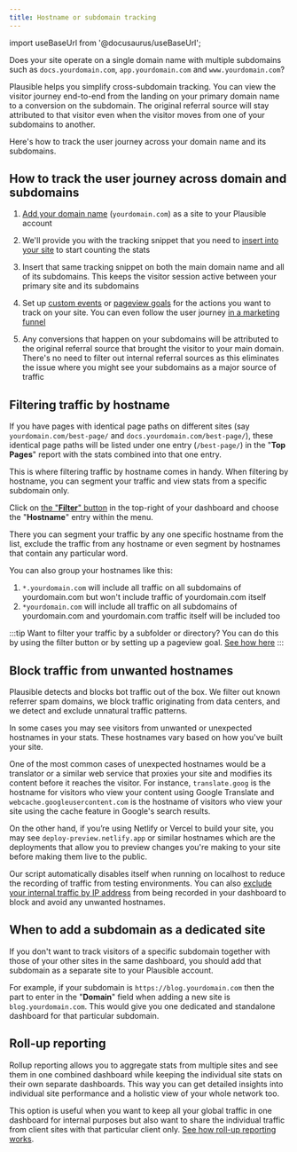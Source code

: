 ```yaml
---
title: Hostname or subdomain tracking
---
```


import useBaseUrl from '@docusaurus/useBaseUrl';

Does your site operate on a single domain name with multiple subdomains such as `docs.yourdomain.com`, `app.yourdomain.com` and `www.yourdomain.com`?

Plausible helps you simplify cross-subdomain tracking. You can view the visitor journey end-to-end from the landing on your primary domain name to a conversion on the subdomain. The original referral source will stay attributed to that visitor even when the visitor moves from one of your subdomains to another.

Here's how to track the user journey across your domain name and its subdomains.

## How to track the user journey across domain and subdomains

1. [Add your domain name](add-website.md) (`yourdomain.com`) as a site to your Plausible account

2. We'll provide you with the tracking snippet that you need to [insert into your site](plausible-script.md) to start counting the stats

3. Insert that same tracking snippet on both the main domain name and all of its subdomains. This keeps the visitor session active between your primary site and its subdomains

4. Set up [custom events](custom-event-goals.md) or [pageview goals](pageview-goals.md) for the actions you want to track on your site. You can even follow the user journey [in a marketing funnel](funnel-analysis.md)
  
5. Any conversions that happen on your subdomains will be attributed to the original referral source that brought the visitor to your main domain. There's no need to filter out internal referral sources as this eliminates the issue where you might see your subdomains as a major source of traffic

## Filtering traffic by hostname

If you have pages with identical page paths on different sites (say `yourdomain.com/best-page/` and `docs.yourdomain.com/best-page/`), these identical page paths will be listed under one entry (`/best-page/`) in the "**Top Pages**" report with the stats combined into that one entry.

This is where filtering traffic by hostname comes in handy. When filtering by hostname, you can segment your traffic and view stats from a specific subdomain only.

Click on [the "**Filter**" button](filters-segments.md) in the top-right of your dashboard and choose the "**Hostname**" entry within the menu.

There you can segment your traffic by any one specific hostname from the list, exclude the traffic from any hostname or even segment by hostnames that contain any particular word.

You can also group your hostnames like this:

1. `*.yourdomain.com` will include all traffic on all subdomains of yourdomain.com but won't include traffic of yourdomain.com itself
2. `*yourdomain.com` will include all traffic on all subdomains of yourdomain.com and yourdomain.com traffic itself will be included too

:::tip Want to filter your traffic by a subfolder or directory?
You can do this by using the filter button or by setting up a pageview goal. [See how here](pageview-goals.md#how-to-group-your-pages)
:::

## Block traffic from unwanted hostnames

Plausible detects and blocks bot traffic out of the box. We filter out known referrer spam domains, we block traffic originating from data centers, and we detect and exclude unnatural traffic patterns.

In some cases you may see visitors from unwanted or unexpected hostnames in your stats. These hostnames vary based on how you've built your site. 

One of the most common cases of unexpected hostnames would be a translator or a similar web service that proxies your site and modifies its content before it reaches the visitor. For instance, `translate.goog` is the hostname for visitors who view your content using Google Translate and `webcache.googleusercontent.com` is the hostname of visitors who view your site using the cache feature in Google's search results.

On the other hand, if you’re using Netlify or Vercel to build your site, you may see `deploy-preview.netlify.app` or similar hostnames which are the deployments that allow you to preview changes you're making to your site before making them live to the public.

Our script automatically disables itself when running on localhost to reduce the recording of traffic from testing environments. You can also [exclude your internal traffic by IP address](https://plausible.io/docs/excluding) from being recorded in your dashboard to block and avoid any unwanted hostnames.

## When to add a subdomain as a dedicated site

If you don't want to track visitors of a specific subdomain together with those of your other sites in the same dashboard, you should add that subdomain as a separate site to your Plausible account.

For example, if your subdomain is `https://blog.yourdomain.com` then the part to enter in the "**Domain**" field when adding a new site is `blog.yourdomain.com`. This would give you one dedicated and standalone dashboard for that particular subdomain.

## Roll-up reporting

Rollup reporting allows you to aggregate stats from multiple sites and see them in one combined dashboard while keeping the individual site stats on their own separate dashboards. This way you can get detailed insights into individual site performance and a holistic view of your whole network too. 

This option is useful when you want to keep all your global traffic in one dashboard for internal purposes but also want to share the individual traffic from client sites with that particular client only. [See how roll-up reporting works](plausible-script.md#is-there-a-roll-up-view).
